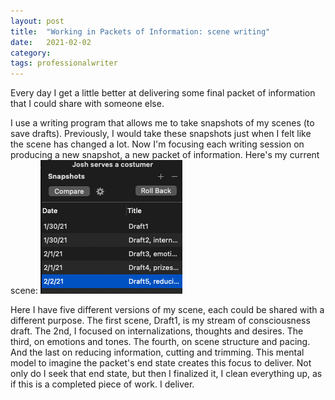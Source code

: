 ```yaml
---
layout: post
title:  "Working in Packets of Information: scene writing"
date:   2021-02-02
category: 
tags: professionalwriter
---
```

Every day I get a little better at delivering some final packet of information that I could share with someone else. 

I use a writing program that allows me to take snapshots of my scenes (to save drafts). Previously, I would take these snapshots just when I felt like the scene has changed a lot. Now I'm focusing each writing session on producing a new snapshot, a new packet of information. Here's my current scene:
![image info](https://raw.githubusercontent.com/SilenceVosh/silencevosh.github.io/master/_posts/assets/images/ScrivSnapShots.png "Scrivner Packets, snapshots")

Here I have five different versions of my scene, each could be shared with a different purpose. The first scene, Draft1, is my stream of consciousness draft. The 2nd, I focused on internalizations, thoughts and desires. The third, on emotions and tones. The fourth, on scene structure and pacing. And the last on reducing information, cutting and trimming. This mental model to imagine the packet's end state creates this focus to deliver. Not only do I seek that end state, but then I finalized it, I clean everything up, as if this is a completed piece of work. I deliver. 